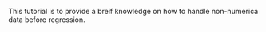 This tutorial is to provide a breif knowledge on how to handle non-numerica data before regression.
